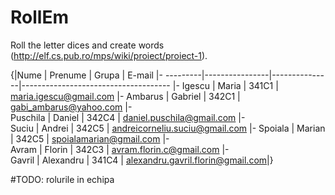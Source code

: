 # RollEm
Roll the letter dices and create words (http://elf.cs.pub.ro/mps/wiki/proiect/proiect-1).

{|Nume    |   Prenume      |     Grupa	  |	E-mail                           |-
---------|----------------|---------------|------------------------------------- |-
Igescu   |   Maria	  |	341C1	  |	maria.igescu@gmail.com           |-
Ambarus  |   Gabriel	  |	342C1	  |	gabi_ambarus@yahoo.com           |-  
Puschila |   Daniel	  |	342C4	  | 	daniel.puschila@gmail.com        |-   
Suciu    |   Andrei	  |	342C5	  |	andreicorneliu.suciu@gmail.com   |-
Spoiala  |   Marian	  |	342C5	  |	spoialamarian@gmail.com          |-   
Avram    |   Florin	  |	342C3	  |	avram.florin.c@gmail.com         |-   
Gavril   |   Alexandru    |     341C4	  |	alexandru.gavril.florin@gmail.com|}


#TODO: rolurile in echipa

